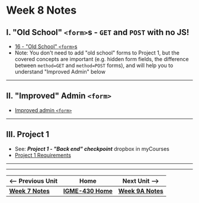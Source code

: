 # Week 8 Notes

## I. "Old School" `<form>`s - `GET` and `POST` with no JS!

- [16 - "Old School" `<form>`s](../exercises/16-old-school-forms.md)
- Note: You don't need to add "old school" forms to Project 1, but the covered concepts are important (e.g. hidden form fields, the difference between `method=GET` and `method=POST` forms), and will help you to understand "Improved Admin" below

---

## II. "Improved" Admin `<form>`

- [Improved admin `<form>`](../projects/p1-improved-admin-form.md)


---

## III. Project 1
- See: ***Project 1 - "Back end" checkpoint*** dropbox in myCourses
- [Project 1 Requirements](../projects/project-1.md)

---
---

| <-- Previous Unit | Home | Next Unit -->
| --- | --- | --- 
|   [**Week 7 Notes**](07.md)  |  [**IGME-430 Home**](../) | [**Week 9A Notes**](09A.md)
